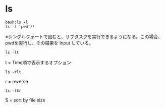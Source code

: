 # ls

```
bash:ls -l
ls -l 'pwd'/*
```

※シングルクォートで囲むと、サブタスクを実行できるようになる。この場合、pwdを実行し、その結果を Input している。

~~~
ls -lt
~~~
t = Time順で表示するオプション

~~~
ls -rlt
~~~
r = reverse

~~~
ls -lSr
~~~
S = sort by file size



